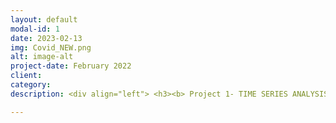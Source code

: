 ```yaml
---
layout: default
modal-id: 1
date: 2023-02-13
img: Covid_NEW.png
alt: image-alt
project-date: February 2022
client: 
category:
description: <div align="left"> <h3><b> Project 1- TIME SERIES ANALYSIS FOR NEW CASES OF COVID 19 IN THE US </b></h3> <p> The World Health Organization declared COVID-19 a pandemic on March 11th, 2020. Subsequently, various guidelines were put in place to curb the spread of this virus. The aim of this project was to forecast the number of Covid-19 cases in the US. The dataset was retrieved from the John Hopkins’ Covid-19 data repository.<a href="https://github.com/CSSEGISandData/COVID-19" target= "_blank"</i> JHU Covid-19 repo.</a> The data contained information from January 21st, 2020, to February 11th, 2022. The time series models that were selected to make the predictions are Holt’s Exponential Smoothing and Auto Regressive Integrated Moving Average (ARIMA) model. <p> Github link to the project <a href="https://github.com/DharmieCode/Forecasting-COVID-19-cases-in-the-US.git" target= "_blank"</i> LINK.</a></p> <p><h3><b> Project 2- ML PROJECT USING BREAST CANCER DATA </b></h3></p> <p> Breast cancer is the most common cancer in women. This project aims to predict breast cancer tumors as benign or malignant by pre-processing the data and training the model using Naïve Bayes, KNN, Logistic Regression, Support Vector Machine, and Random Forest. The dataset was retrieved from the UCI machine learning repository.<a href="http://archive.ics.uci.edu/ml/datasets/breast+cancer+wisconsin+%28diagnostic%29" target= "_blank"</i> breast cancer data.</a> <p> Github link to the project <a href="https://github.com/DharmieCode/ML-project-using-breast-cancer-data.git" target= "_blank"</i> LINK.</a> 

---
```

